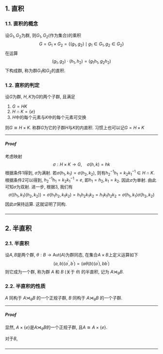 ## 1. 直积
### 1.1. 直积的概念
设$G_1, G_2$为群, 则$G_1, G_2$(作为集合)的乘积
$$
G = G_1 \times G_2 = \{(g_1, g_2)\mid g_1\in G_1, g_2\in G_2\}
$$
在运算
$$
(g_1, g_2) \cdot (h_1, h_2) = (g_1h_1, g_2h_2)
$$
下构成群, 称为群$G_1$和$G_2$的直积.

### 1.2. 直积的判定
设$G$为群, $H, K$为$G$的两个子群, 且满足
1. $G = HK$
2. $H\cap K = \{e\}$
3. $H$中的每个元素与$K$中的每个元素可交换
   
则$G\cong H\times K$. 称群$G$为它的子群$H$与$K$的内直积. 习惯上也可以记$G = H\times K$
___
##### Proof
考虑映射
$$
\sigma: H\times K \to G, \quad \sigma(h, k) = hk
$$
根据条件1得到, $\sigma$为满射. 若$\sigma(h_1, k_1) = \sigma(h_2, k_2)$, 则有$h_2^{-1}h_1 = k_2 k_1^{-1}\in H\cap K$. 根据条件2可以得到, $h_2^{-1}h_1 = k_2 k_1^{-1} = e$, 即$h_1 = h_2, k_1 = k_2$. 因此$\sigma$为单射. 由此可知$\sigma$为双射. 进一步, 根据3, 我们有
$$
\sigma((h_1, k_1)(h_2, k_2)) = \sigma(h_1h_2, k_1k_2) = h_1h_2k_1k_2 = h_1k_1h_2k_2 = \sigma(h_1, k_1)\sigma(h_2, k_2)
$$
因此$\sigma$保持运算. 这就证明了同构. 
#####
___


## 2. 半直积
### 2.1. 半直积
设$A, B$是两个群, $\theta: B\to \mathrm{Aut}(A)$为群同态, 在集合$A\times B$上定义运算如下
$$
(a, b)(a^{\prime}, b^{\prime}) = (a\theta(b)(a^{\prime}), bb^{\prime})
$$
则它成为一个群, 称为群 $A$ 和 $B$ (关于 $\theta$) 的半直积, 记为 $A \rtimes_\theta B$.

### 2.2. 半直积的性质
$A$ 同构于 $A \rtimes_\theta B$ 的一个正规子群, $B$ 同构于 $A \rtimes_\theta B$ 的一个子群.
___
##### Proof
显然, $A\times \{e\}$是$A\rtimes_\theta B$的一个正规子群, 且$A\cong A\times \{e\}$. 

对于$B$, 
#####
___
